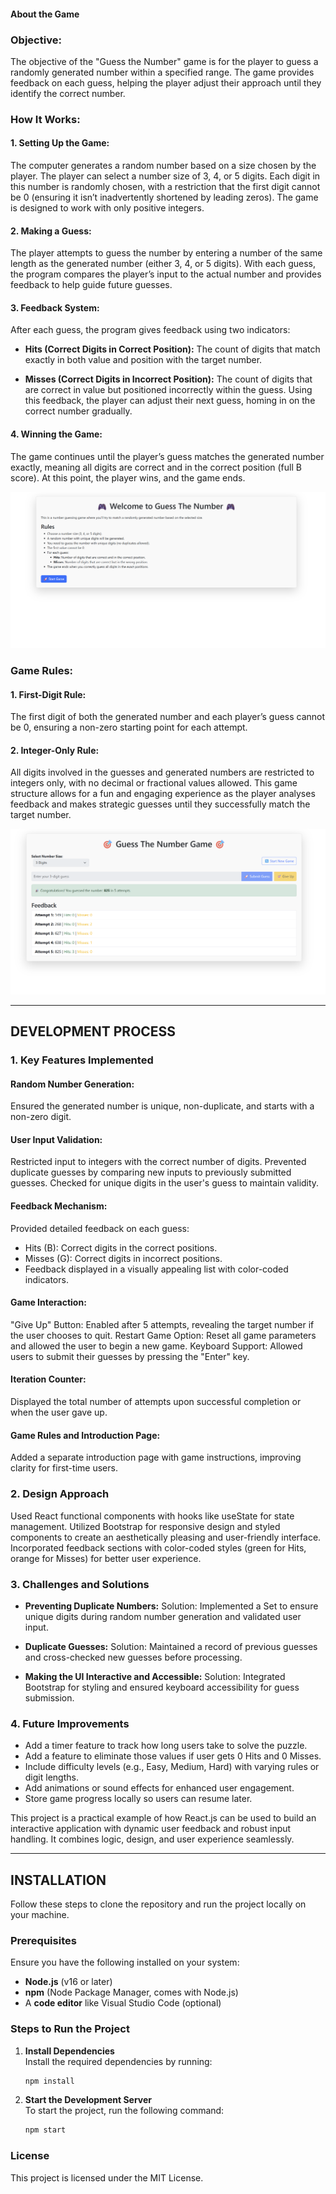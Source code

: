 
#### About the Game

### Objective:
The objective of the "Guess the Number" game is for the player to guess a randomly generated number within a specified range. The game provides feedback on each guess, helping the player adjust their approach until they identify the correct number.


### How It Works:

#### **1. Setting Up the Game:**
The computer generates a random number based on a size chosen by the player. The player can select a number size of 3, 4, or 5 digits.
Each digit in this number is randomly chosen, with a restriction that the first digit cannot be 0 (ensuring it isn’t inadvertently shortened by leading zeros).
The game is designed to work with only positive integers.

#### **2. Making a Guess:**
The player attempts to guess the number by entering a number of the same length as the generated number (either 3, 4, or 5 digits).
With each guess, the program compares the player’s input to the actual number and provides feedback to help guide future guesses.

#### **3. Feedback System:**
After each guess, the program gives feedback using two indicators:

- **Hits (Correct Digits in Correct Position):**
The count of digits that match exactly in both value and position with the target number.

- **Misses (Correct Digits in Incorrect Position):**
The count of digits that are correct in value but positioned incorrectly within the guess.
Using this feedback, the player can adjust their next guess, homing in on the correct number gradually.

#### **4. Winning the Game:**
The game continues until the player’s guess matches the generated number exactly, meaning all digits are correct and in the correct position (full B score).
At this point, the player wins, and the game ends.


![alt text](<screenshot1.png>)


### Game Rules:


#### **1. First-Digit Rule:**
The first digit of both the generated number and each player’s guess cannot be 0, ensuring a non-zero starting point for each attempt.

#### **2. Integer-Only Rule:**
All digits involved in the guesses and generated numbers are restricted to integers only, with no decimal or fractional values allowed.
This game structure allows for a fun and engaging experience as the player analyses feedback and makes strategic guesses until they successfully match the target number.


![alt text](<screenshot2.png>)


________________________________________


## DEVELOPMENT PROCESS

### 1. Key Features Implemented

#### **Random Number Generation:**
Ensured the generated number is unique, non-duplicate, and starts with a non-zero digit.

#### **User Input Validation:**
Restricted input to integers with the correct number of digits.
Prevented duplicate guesses by comparing new inputs to previously submitted guesses.
Checked for unique digits in the user's guess to maintain validity.

#### **Feedback Mechanism:**
Provided detailed feedback on each guess:
- Hits (B): Correct digits in the correct positions.
- Misses (G): Correct digits in incorrect positions.
- Feedback displayed in a visually appealing list with color-coded indicators.

#### **Game Interaction:**
"Give Up" Button: Enabled after 5 attempts, revealing the target number if the user chooses to quit.
Restart Game Option: Reset all game parameters and allowed the user to begin a new game.
Keyboard Support: Allowed users to submit their guesses by pressing the "Enter" key.

#### **Iteration Counter:**
Displayed the total number of attempts upon successful completion or when the user gave up.

#### **Game Rules and Introduction Page:**
Added a separate introduction page with game instructions, improving clarity for first-time users.


### **2. Design Approach**
Used React functional components with hooks like useState for state management.
Utilized Bootstrap for responsive design and styled components to create an aesthetically pleasing and user-friendly interface.
Incorporated feedback sections with color-coded styles (green for Hits, orange for Misses) for better user experience.

### **3. Challenges and Solutions**

- **Preventing Duplicate Numbers:**
Solution: Implemented a Set to ensure unique digits during random number generation and validated user input.

- **Duplicate Guesses:**
Solution: Maintained a record of previous guesses and cross-checked new guesses before processing.

- **Making the UI Interactive and Accessible:**
Solution: Integrated Bootstrap for styling and ensured keyboard accessibility for guess submission.

### 4. Future Improvements
- Add a timer feature to track how long users take to solve the puzzle.
- Add a feature to eliminate those values if user gets 0 Hits and 0 Misses.
- Include difficulty levels (e.g., Easy, Medium, Hard) with varying rules or digit lengths.
- Add animations or sound effects for enhanced user engagement.
- Store game progress locally so users can resume later.


This project is a practical example of how React.js can be used to build an interactive application with dynamic user feedback and robust input handling. It combines logic, design, and user experience seamlessly.





---------------------------

## **INSTALLATION**

Follow these steps to clone the repository and run the project locally on your machine.

### **Prerequisites**

Ensure you have the following installed on your system:
- **Node.js** (v16 or later)
- **npm** (Node Package Manager, comes with Node.js)
- A **code editor** like Visual Studio Code (optional)


### **Steps to Run the Project**

1. **Install Dependencies**  
   Install the required dependencies by running:
   ```bash 
   npm install


2. **Start the Development Server**  
   To start the project, run the following command:
   ```bash
   npm start


### License
This project is licensed under the MIT License.